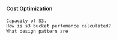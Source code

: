 #### Cost Optimization

    Capacity of S3.
    How is s3 bucket perfomance calculated?
    What design pattern are

    

